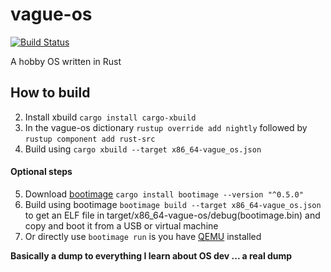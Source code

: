# vague-os
[![Build Status](https://travis-ci.com/sn99/vague-os.svg?branch=master)](https://travis-ci.com/sn99/vague-os)

A hobby OS written in Rust

## How to build

2. Install xbuild `cargo install cargo-xbuild`
3. In the vague-os dictionary `rustup override add nightly` followed by `rustup component add rust-src`
4. Build using `cargo xbuild --target x86_64-vague_os.json`
#### Optional steps
5. Download [bootimage](https://github.com/rust-osdev/bootimage) `cargo install bootimage --version "^0.5.0"`
6. Build using bootimage `bootimage build --target x86_64-vague_os.json` to get an ELF file in target/x86_64-vague-os/debug(bootimage.bin) and copy and boot it from a USB or virtual machine
7. Or directly use `bootimage run` is you have [QEMU](https://www.qemu.org/download/) installed

**Basically a dump to everything I learn about OS dev ... a real dump**